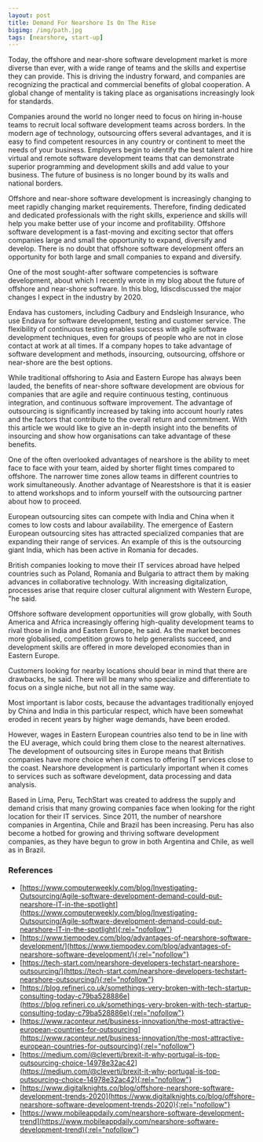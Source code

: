 ```yaml
---
layout: post
title: Demand For Nearshore Is On The Rise
bigimg: /img/path.jpg
tags: [nearshore, start-up]
---
```

Today, the offshore and near-shore software development market is more diverse than ever, with a wide range of teams and the skills and expertise they can provide. This is driving the industry forward, and companies are recognizing the practical and commercial benefits of global cooperation. A global change of mentality is taking place as organisations increasingly look for standards. 

Companies around the world no longer need to focus on hiring in-house teams to recruit local software development teams across borders. In the modern age of technology, outsourcing offers several advantages, and it is easy to find competent resources in any country or continent to meet the needs of your business. Employers begin to identify the best talent and hire virtual and remote software development teams that can demonstrate superior programming and development skills and add value to your business. The future of business is no longer bound by its walls and national borders. 

Offshore and near-shore software development is increasingly changing to meet rapidly changing market requirements. Therefore, finding dedicated and dedicated professionals with the right skills, experience and skills will help you make better use of your income and profitability. Offshore software development is a fast-moving and exciting sector that offers companies large and small the opportunity to expand, diversify and develop. There is no doubt that offshore software development offers an opportunity for both large and small companies to expand and diversify. 

One of the most sought-after software competencies is software development, about which I recently wrote in my blog about the future of offshore and near-shore software. In this blog, Idiscdiscussed the major changes I expect in the industry by 2020. 

Endava has customers, including Cadbury and Endsleigh Insurance, who use Endava for software development, testing and customer service. The flexibility of continuous testing enables success with agile software development techniques, even for groups of people who are not in close contact at work at all times. If a company hopes to take advantage of software development and methods, insourcing, outsourcing, offshore or near-shore are the best options. 

While traditional offshoring to Asia and Eastern Europe has always been lauded, the benefits of near-shore software development are obvious for companies that are agile and require continuous testing, continuous integration, and continuous software improvement. The advantage of outsourcing is significantly increased by taking into account hourly rates and the factors that contribute to the overall return and commitment. With this article we would like to give an in-depth insight into the benefits of insourcing and show how organisations can take advantage of these benefits. 

One of the often overlooked advantages of nearshore is the ability to meet face to face with your team, aided by shorter flight times compared to offshore. The narrower time zones allow teams in different countries to work simultaneously. Another advantage of Nearestshore is that it is easier to attend workshops and to inform yourself with the outsourcing partner about how to proceed. 

European outsourcing sites can compete with India and China when it comes to low costs and labour availability. The emergence of Eastern European outsourcing sites has attracted specialized companies that are expanding their range of services. An example of this is the outsourcing giant India, which has been active in Romania for decades. 

British companies looking to move their IT services abroad have helped countries such as Poland, Romania and Bulgaria to attract them by making advances in collaborative technology. With increasing digitalization, processes arise that require closer cultural alignment with Western Europe, "he said. 

Offshore software development opportunities will grow globally, with South America and Africa increasingly offering high-quality development teams to rival those in India and Eastern Europe, he said. As the market becomes more globalised, competition grows to help generalists succeed, and development skills are offered in more developed economies than in Eastern Europe. 

Customers looking for nearby locations should bear in mind that there are drawbacks, he said. There will be many who specialize and differentiate to focus on a single niche, but not all in the same way. 

Most important is labor costs, because the advantages traditionally enjoyed by China and India in this particular respect, which have been somewhat eroded in recent years by higher wage demands, have been eroded. 

However, wages in Eastern European countries also tend to be in line with the EU average, which could bring them close to the nearest alternatives. The development of outsourcing sites in Europe means that British companies have more choice when it comes to offering IT services close to the coast. Nearshore development is particularly important when it comes to services such as software development, data processing and data analysis. 

Based in Lima, Peru, TechStart was created to address the supply and demand crisis that many growing companies face when looking for the right location for their IT services. Since 2011, the number of nearshore companies in Argentina, Chile and Brazil has been increasing. Peru has also become a hotbed for growing and thriving software development companies, as they have begun to grow in both Argentina and Chile, as well as in Brazil.

### References

* [https://www.computerweekly.com/blog/Investigating-Outsourcing/Agile-software-development-demand-could-put-nearshore-IT-in-the-spotlight](https://www.computerweekly.com/blog/Investigating-Outsourcing/Agile-software-development-demand-could-put-nearshore-IT-in-the-spotlight){:rel="nofollow"}
* [https://www.tiempodev.com/blog/advantages-of-nearshore-software-development/](https://www.tiempodev.com/blog/advantages-of-nearshore-software-development/){:rel="nofollow"}
* [https://tech-start.com/nearshore-developers-techstart-nearshore-outsourcing/](https://tech-start.com/nearshore-developers-techstart-nearshore-outsourcing/){:rel="nofollow"}
* [https://blog.refineri.co.uk/somethings-very-broken-with-tech-startup-consulting-today-c79ba528886e](https://blog.refineri.co.uk/somethings-very-broken-with-tech-startup-consulting-today-c79ba528886e){:rel="nofollow"}
* [https://www.raconteur.net/business-innovation/the-most-attractive-european-countries-for-outsourcing](https://www.raconteur.net/business-innovation/the-most-attractive-european-countries-for-outsourcing){:rel="nofollow"}
* [https://medium.com/@cleverti/brexit-it-why-portugal-is-top-outsourcing-choice-14978e32ac42](https://medium.com/@cleverti/brexit-it-why-portugal-is-top-outsourcing-choice-14978e32ac42){:rel="nofollow"}
* [https://www.digitalknights.co/blog/offshore-nearshore-software-development-trends-2020](https://www.digitalknights.co/blog/offshore-nearshore-software-development-trends-2020){:rel="nofollow"}
* [https://www.mobileappdaily.com/nearshore-software-development-trend](https://www.mobileappdaily.com/nearshore-software-development-trend){:rel="nofollow"}